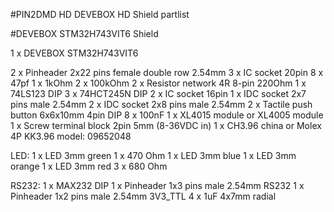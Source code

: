#PIN2DMD HD DEVEBOX HD Shield partlist

#DEVEBOX STM32H743VIT6 Shield

1 x DEVEBOX STM32H743VIT6

2 x Pinheader 2x22 pins female double row 2.54mm
3 x IC socket 20pin
8 x 47pf
1 x 1kOhm
2 x 100kOhm
2 x Resistor network 4R 8-pin 220Ohm
1 x 74LS123 DIP
3 x 74HCT245N DIP
2 x IC socket 16pin
1 x IDC socket 2x7 pins male 2.54mm
2 x IDC socket 2x8 pins male 2.54mm
2 x Tactile push button 6x6x10mm 4pin DIP
8 x 100nF
1 x XL4015 module or XL4005 module
1 x Screw terminal block 2pin 5mm (8-36VDC in)
1 x CH3.96 china or Molex 4P KK3.96 model: 09652048

LED:
1 x LED 3mm green
1 x 470 Ohm
1 x LED 3mm blue
1 x LED 3mm orange
1 x LED 3mm red
3 x 680 Ohm

RS232:
1 x MAX232 DIP
1 x Pinheader 1x3 pins male 2.54mm RS232
1 x Pinheader 1x2 pins male 2.54mm 3V3_TTL
4 x 1uF 4x7mm radial

